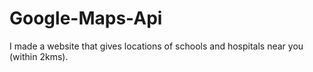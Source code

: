 # Google-Maps-Api
I made a website that gives locations of schools and hospitals near you (within 2kms).
